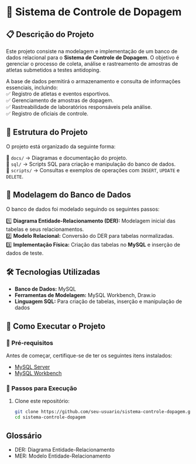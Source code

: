 # 📌 Sistema de Controle de Dopagem  

## 📋 Descrição do Projeto  
Este projeto consiste na modelagem e implementação de um banco de dados relacional para o **Sistema de Controle de Dopagem**. O objetivo é gerenciar o processo de coleta, análise e rastreamento de amostras de atletas submetidos a testes antidoping.  

A base de dados permitirá o armazenamento e consulta de informações essenciais, incluindo:  
✅ Registro de atletas e eventos esportivos.  
✅ Gerenciamento de amostras de dopagem.  
✅ Rastreabilidade de laboratórios responsáveis pela análise.  
✅ Registro de oficiais de controle.  

## 📁 Estrutura do Projeto  
O projeto está organizado da seguinte forma:  

📂 `docs/` → Diagramas e documentação do projeto.  
📂 `sql/` → Scripts SQL para criação e manipulação do banco de dados.  
📂 `scripts/` → Consultas e exemplos de operações com `INSERT`, `UPDATE` e `DELETE`.  

## 📌 Modelagem do Banco de Dados  
O banco de dados foi modelado seguindo os seguintes passos:  

1️⃣ **Diagrama Entidade-Relacionamento (DER):** Modelagem inicial das tabelas e seus relacionamentos.  
2️⃣ **Modelo Relacional:** Conversão do DER para tabelas normalizadas.  
3️⃣ **Implementação Física:** Criação das tabelas no **MySQL** e inserção de dados de teste.  

## 🛠️ Tecnologias Utilizadas  
- **Banco de Dados:** MySQL  
- **Ferramentas de Modelagem:** MySQL Workbench, Draw.io  
- **Linguagem SQL:** Para criação de tabelas, inserção e manipulação de dados  

## 🚀 Como Executar o Projeto  

### 📌 Pré-requisitos  
Antes de começar, certifique-se de ter os seguintes itens instalados:  
- [MySQL Server](https://dev.mysql.com/downloads/)  
- [MySQL Workbench](https://www.mysql.com/products/workbench/)  

### 📌 Passos para Execução  
1. Clone este repositório:  
   ```bash
   git clone https://github.com/seu-usuario/sistema-controle-dopagem.git
   cd sistema-controle-dopagem

## Glossário
- DER: Diagrama Entidade-Relacionamento
- MER: Modelo Entidade-Relacionamento
